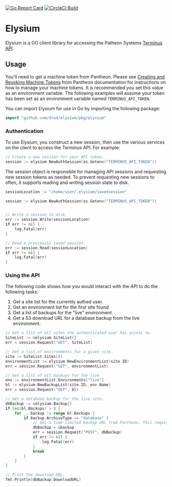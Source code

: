 [![Go Report Card](https://goreportcard.com/badge/github.com/drud/elysium)](https://goreportcard.com/report/github.com/drud/elysium) [![CircleCI Build](https://circleci.com/gh/drud/elysium.svg?&style=shield)](https://circleci.com/gh/drud/elysium/)

# Elysium #

Elysium is a GO client library for accessing the Patheon Systems [Terminus API](https://github.com/pantheon-systems/terminus).


## Usage ##

You'll need to get a machine token from Pantheon. Please see [Creating and Revoking Machine Tokens](https://pantheon.io/docs/machine-tokens/) from Pantheon documentation for instructions on how to manage your machine tokens. It is recommended you set this value as an environment variable. The following examples will assume your token has been set as an environment variable named `TERMINUS_API_TOKEN`.

You can import Elysium for use in Go by importing the following package:

```go
import "github.com/drud/elysium/pkg/elysium"
```



### Authentication

To use Elysium, you construct a new  session, then use the various services on the client to
access the Terminus API. For example:

```go
// Create a new session for your API token.
session := elysium.NewAuthSession(os.Getenv("TERMINUS_API_TOKEN"))

```

The session object is responsible for managing API sessions and requesting new session tokens as needed. To prevent requesting new sessions to often, it supports reading and writing session state to disk.

```go
sessionLocation := "/home/user/.elysium/savedsession"

session := elysium.NewAuthSession(os.Getenv("TERMINUS_API_TOKEN"))


// Write a session to disk.
err := session.Write(sessionLocation)
if err != nil {
    log.Fatal(err)
}

// Read a previously saved session.
err := session.Read(sessionLocation)
if err != nil {
    log.Fatal(err)
}
```


### Using the API

The following code shows how you would interact with the API to do the following tasks:

1. Get a site list for the currently authed user.
2. Get an environment list for the first site found
3. Get a list of backups for the "live" environment.
4. Get a S3 download URL for a database backup from the live environment.

```go
// Get a list of all sites the authenticated user has access to.
SiteList := &elysium.SiteList{}
err = session.Request("GET", SiteList)

// Get a list of environments for a given site.
site := SiteList.Sites[0]
environmentList := elysium.NewEnvironmentList(site.ID)
err = session.Request("GET", environmentList)

// Get a list of all backups for the live.
env := environmentList.Environments["live"]
bl := elysium.NewBackupList(site.ID, env.Name)
err = session.Request("GET", bl)

// Get a database backup for the live site.
dbBackup := &elysium.Backup{}
if len(bl.Backups) > 0 {
    for _, backup := range bl.Backups {
        if backup.ArchiveType == "database" {
            // Get a time-limited backup URL from Pantheon. This requires a POST of the backup type to their API.
            dbBackup = &backup
            err = session.Request("POST", dbBackup)
            if err != nil {
                log.Fatal(err)
            }
            break
        }
    }
}

// Print the download URL.
fmt.Println(dbBackup.DownloadURL)

```